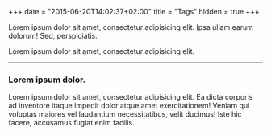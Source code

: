 +++
date = "2015-06-20T14:02:37+02:00"
title = "Tags"
hidden = true
+++

Lorem ipsum dolor sit amet, consectetur adipisicing elit. Ipsa ullam earum dolorum! Sed, perspiciatis.

Lorem ipsum dolor sit amet, consectetur adipisicing elit.

***

### Lorem ipsum dolor.

Lorem ipsum dolor sit amet, consectetur adipisicing elit. Ea dicta corporis ad inventore itaque impedit dolor atque amet exercitationem! Veniam qui voluptas maiores vel laudantium necessitatibus, velit ducimus! Iste hic facere, accusamus fugiat enim facilis.
